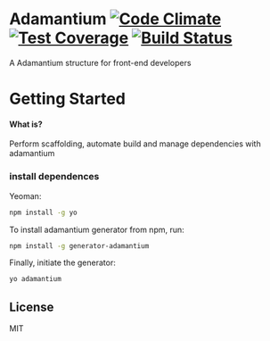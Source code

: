 # Adamantium [![Code Climate](https://codeclimate.com/github/DRYC/adamantium/badges/gpa.svg)](https://codeclimate.com/github/DRYC/adamantium) [![Test Coverage](https://codeclimate.com/github/DRYC/adamantium/badges/coverage.svg)](https://codeclimate.com/github/DRYC/adamantium) [![Build Status](https://secure.travis-ci.org/DRYC/adamantium.png?branch=master)](https://travis-ci.org/DRYC/adamantium)
A Adamantium structure for front-end developers
# Getting Started

#### What is?

Perform scaffolding, automate build and manage dependencies with adamantium

### install dependences
Yeoman:
```bash
npm install -g yo
```

To install adamantium generator from npm, run:

```bash
npm install -g generator-adamantium
```

Finally, initiate the generator:

```bash
yo adamantium
```

## License

MIT
